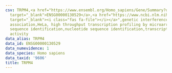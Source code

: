 ```yaml
---
csv: TRPM4,<a href="https://www.ensembl.org/Homo_sapiens/Gene/Summary?db=core;g=ENSG00000130529"
  target="_blank">ENSG00000130529</a>,<a href="https://www.ncbi.nlm.nih.gov/pubmed/17216044"
  target="_blank"><i class="fas fa-file"></i></a>",genetic interference,functional
  association,HeLa, high throughput transcription profiling by microarray,nucleotide
  sequence identification,nucleotide sequence identification,transcriptional regulation,up-regulates
  activity
data_alias: TRPM4
data_id: ENSG00000130529
data_numevidence: 1
data_species: Homo sapiens
data_taxid: '9606'
title: TRPM4
---
```

